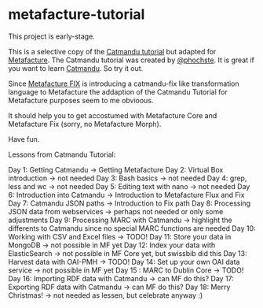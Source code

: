 # metafacture-tutorial

This project is early-stage.

This is a selective copy of the [Catmandu tutorial](https://librecatproject.wordpress.com/2014/12/01/day-1-getting-catmandu/) but adapted for [Metafacture](https://github.com/metafacture).
The Catmandu tutorial was created by [@phochste](https://github.com/phochste). It is great if you want to learn [Catmandu](https://github.com/LibreCat/Catmandu). So try it out.

Since [Metafacture FIX](https://github.com/metafacture/metafacture-fix) is introducing a catmandu-fix like transformation language to Metafacture the addaption of the Catmandu Tutorial for Metafacture purposes seem to me obvioous.

It should help you to get accostumed with Metafacture Core and Metafacture Fix (sorry, no Metafacture Morph).

Have fun.


Lessons from Catmandu Tutorial:

Day 1: Getting Catmandu -> Getting Metafacture
Day 2: Virtual Box introduction -> not needed
Day 3: Bash basics -> not needed
Day 4: grep, less and wc -> not needed
Day 5: Editing text with nano -> not needed
Day 6: Introduction into Catmandu -> Introduction to Metafacture Flux and Fix
Day 7: Catmandu JSON paths -> Introduction to Fix path
Day 8: Processing JSON data from webservices -> perhaps not needed or only some adjustments
Day 9: Processing MARC with Catmandu -> highlight the differents to Catmandu since no special MARC functions are needed
Day 10: Working with CSV and Excel files -> TODO!
Day 11: Store your data in MongoDB -> not possible in MF yet
Day 12: Index your data with ElasticSearch ->  not possible in MF Core yet, but swissbib did this
Day 13: Harvest data with OAI-PMH -> TODO!
Day 14: Set up your own OAI data service -> not possible in MF yet
Day 15 : MARC to Dublin Core -> TODO!
Day 16: Importing RDF data with Catmandu -> can MF do this?
Day 17: Exporting RDF data with Catmandu -> can MF do this?
Day 18: Merry Christmas! -> not needed as lessen, but celebrate anyway :)
